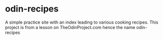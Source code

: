 # odin-recipes

A simple practice site with an index leading to various cooking recipes.
This project is from a lesson on TheOdinProject.com hence the name odin-recipes